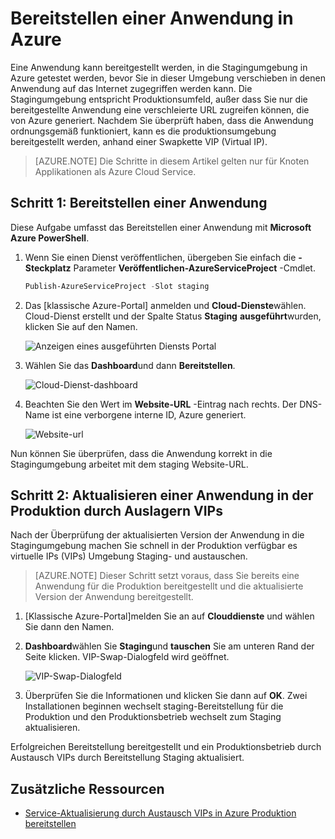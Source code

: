 <properties 
    pageTitle="Phase der Bereitstellung einer Cloud-Dienst (Node.js) | Microsoft Azure" 
    description="Informationen Sie zum Ihre Azure-Anwendung in einer Stagingumgebung bereitstellen und dann auf einer produktionsumgebung VIP (Virtual IP) austauschen." 
    services="cloud-services" 
    documentationCenter="nodejs" 
    authors="rmcmurray" 
    manager="wpickett" 
    editor=""/>

<tags 
    ms.service="cloud-services" 
    ms.workload="tbd" 
    ms.tgt_pltfrm="na" 
    ms.devlang="nodejs" 
    ms.topic="article" 
    ms.date="08/11/2016" 
    ms.author="robmcm"/>



# <a name="staging-an-application-in-azure"></a>Bereitstellen einer Anwendung in Azure

Eine Anwendung kann bereitgestellt werden, in die Stagingumgebung in Azure getestet werden, bevor Sie in dieser Umgebung verschieben in denen Anwendung auf das Internet zugegriffen werden kann. Die Stagingumgebung entspricht Produktionsumfeld, außer dass Sie nur die bereitgestellte Anwendung eine verschleierte URL zugreifen können, die von Azure generiert. Nachdem Sie überprüft haben, dass die Anwendung ordnungsgemäß funktioniert, kann es die produktionsumgebung bereitgestellt werden, anhand einer Swapkette VIP (Virtual IP).

> [AZURE.NOTE] Die Schritte in diesem Artikel gelten nur für Knoten Applikationen als Azure Cloud Service.

## <a name="step-1-stage-an-application"></a>Schritt 1: Bereitstellen einer Anwendung

Diese Aufgabe umfasst das Bereitstellen einer Anwendung mit **Microsoft Azure PowerShell**.

1.  Wenn Sie einen Dienst veröffentlichen, übergeben Sie einfach die **-Steckplatz** Parameter **Veröffentlichen-AzureServiceProject** -Cmdlet.

    ```powershell
    Publish-AzureServiceProject -Slot staging
    ```

2.  Das [klassische Azure-Portal] anmelden und **Cloud-Dienste**wählen. Cloud-Dienst erstellt und der Spalte Status **Staging** **ausgeführt**wurden, klicken Sie auf den Namen.

    ![Anzeigen eines ausgeführten Diensts Portal][cloud-service]

3.  Wählen Sie das **Dashboard**und dann **Bereitstellen**.

    ![Cloud-Dienst-dashboard][cloud-service-dashboard]

4. Beachten Sie den Wert im **Website-URL** -Eintrag nach rechts. Der DNS-Name ist eine verborgene interne ID, Azure generiert.

    ![Website-url][cloud-service-staging-url]

Nun können Sie überprüfen, dass die Anwendung korrekt in die Stagingumgebung arbeitet mit dem staging Website-URL.

## <a name="step-2-upgrade-an-application-in-production-by-swapping-vips"></a>Schritt 2: Aktualisieren einer Anwendung in der Produktion durch Auslagern VIPs

Nach der Überprüfung der aktualisierten Version der Anwendung in die Stagingumgebung machen Sie schnell in der Produktion verfügbar es virtuelle IPs (VIPs) Umgebung Staging- und austauschen.

> [AZURE.NOTE] Dieser Schritt setzt voraus, dass Sie bereits eine Anwendung für die Produktion bereitgestellt und die aktualisierte Version der Anwendung bereitgestellt.

1.  [Klassische Azure-Portal]melden Sie an auf **Clouddienste** und wählen Sie dann den Namen.

2.  **Dashboard**wählen Sie **Staging**und **tauschen** Sie am unteren Rand der Seite klicken. VIP-Swap-Dialogfeld wird geöffnet.

    ![VIP-Swap-Dialogfeld][vip-swap-dialog]

3.  Überprüfen Sie die Informationen und klicken Sie dann auf **OK**. Zwei Installationen beginnen wechselt staging-Bereitstellung für die Produktion und den Produktionsbetrieb wechselt zum Staging aktualisieren.

Erfolgreichen Bereitstellung bereitgestellt und ein Produktionsbetrieb durch Austausch VIPs durch Bereitstellung Staging aktualisiert.

## <a name="additional-resources"></a>Zusätzliche Ressourcen

- [Service-Aktualisierung durch Austausch VIPs in Azure Produktion bereitstellen]

[Azure-Verwaltungsportal]: http://manage.windowsazure.com
[cloud-service]: ./media/cloud-services-nodejs-stage-application/staging-cloud-service-running.png
[cloud-service-dashboard]: ./media/cloud-services-nodejs-stage-application/cloud-service-dashboard-staging.png
[cloud-service-staging-url]: ./media/cloud-services-nodejs-stage-application/cloud-service-staging-url.png
[vip-swap-dialog]: ./media/cloud-services-nodejs-stage-application/vip-swap-dialog.png
[Service-Aktualisierung durch Austausch VIPs in Azure Produktion bereitstellen]: cloud-services-how-to-manage.md#how-to-swap-deployments-to-promote-a-staged-deployment-to-production
